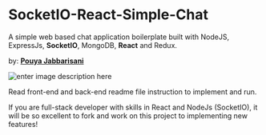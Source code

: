 # SocketIO-React-Simple-Chat
A simple web based chat application boilerplate built with NodeJS, ExpressJs, **SocketIO**, MongoDB, **React** and Redux.

 by: **[Pouya Jabbarisani](http://pouyajabbarisani.com)**

![enter image description here](http://pouyajabbarisani.com/chat.jpg)


Read front-end and back-end readme file instruction to implement and run.

If you are full-stack developer with skills in React and NodeJs (SocketIO), it will be so excellent to fork and work on this project to implementing new features!
